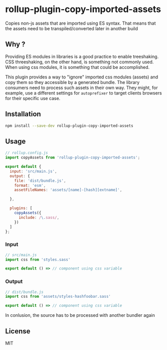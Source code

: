 # rollup-plugin-copy-imported-assets

Copies non-js assets that are imported using ES syntax.
That means that the assets need to be transpiled/converted later in another build

## Why ?
Providing ES modules in libraries is a good practice to enable treeshaking.
CSS threeshaking, on the other hand, is something not commonly used. When
using css modules, it is something that could be accomplished.

This plugin provides a way to "ignore" imported css modules (assets) and copy
them so they accessible by a generated bundle. The library consumers need to
process such assets in their own way. They might, for example, use a different
settings for `autoprefixer` to target clients browsers for their specific use case.

## Installation

```bash
npm install --save-dev rollup-plugin-copy-imported-assets
```

## Usage

```js
// rollup.config.js
import copyAssets from 'rollup-plugin-copy-imported-assets';

export default {
  input: 'src/main.js',
  output: {
    file: 'dist/bundle.js',
    format: 'esm',
    assetFileNames: 'assets/[name]-[hash][extname]',

  },

  plugins: [
    copyAssets({
      include: /\.sass/,
    })
  ]
};
```

### Input
```js
// src/main.js
import css from 'styles.sass'

export default () => // component using css variable
```

### Output
```js
// dist/bundle.js
import css from 'assets/styles-hashfoobar.sass'

export default () => // component using css variable
```

In conlusion, the source has to be processed with another bundler again

## License

MIT